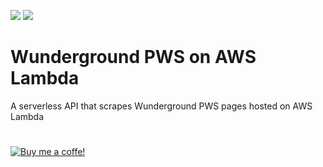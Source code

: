 [![](https://img.shields.io/badge/MAINTAINER-%40lfhohmann-blue?style=for-the-badge)](https://github.com/lfhohmann)
[![](https://img.shields.io/github/license/lfhohmann/wunderground-pws_aws-lambda?style=for-the-badge)](LICENSE)

# Wunderground PWS on AWS Lambda
A serverless API that scrapes Wunderground PWS pages hosted on AWS Lambda

#
[![Buy me a coffe!](https://www.buymeacoffee.com/assets/img/custom_images/black_img.png)](https://www.buymeacoffee.com/lfhohmann)